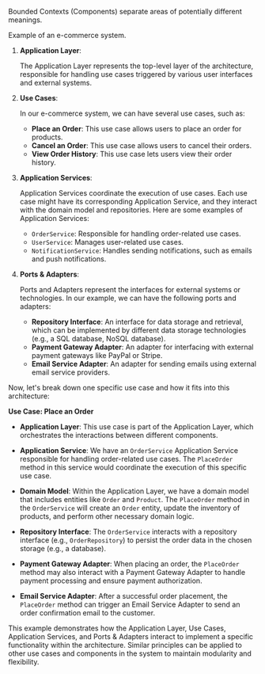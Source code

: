 Bounded Contexts (Components) separate areas of potentially different meanings.

Example of an e-commerce system.

1. **Application Layer**:

   The Application Layer represents the top-level layer of the architecture, responsible for handling use cases triggered by various user interfaces and external systems.

2. **Use Cases**:

   In our e-commerce system, we can have several use cases, such as:
    - **Place an Order**: This use case allows users to place an order for products.
    - **Cancel an Order**: This use case allows users to cancel their orders.
    - **View Order History**: This use case lets users view their order history.

3. **Application Services**:

   Application Services coordinate the execution of use cases. Each use case might have its corresponding Application Service, and they interact with the domain model and repositories. Here are some examples of Application Services:

    - `OrderService`: Responsible for handling order-related use cases.
    - `UserService`: Manages user-related use cases.
    - `NotificationService`: Handles sending notifications, such as emails and push notifications.

4. **Ports & Adapters**:

   Ports and Adapters represent the interfaces for external systems or technologies. In our example, we can have the following ports and adapters:

    - **Repository Interface**: An interface for data storage and retrieval, which can be implemented by different data storage technologies (e.g., a SQL database, NoSQL database).
    - **Payment Gateway Adapter**: An adapter for interfacing with external payment gateways like PayPal or Stripe.
    - **Email Service Adapter**: An adapter for sending emails using external email service providers.

Now, let's break down one specific use case and how it fits into this architecture:

**Use Case: Place an Order**

- **Application Layer**: This use case is part of the Application Layer, which orchestrates the interactions between different components.

- **Application Service**: We have an `OrderService` Application Service responsible for handling order-related use cases. The `PlaceOrder` method in this service would coordinate the execution of this specific use case.

- **Domain Model**: Within the Application Layer, we have a domain model that includes entities like `Order` and `Product`. The `PlaceOrder` method in the `OrderService` will create an `Order` entity, update the inventory of products, and perform other necessary domain logic.

- **Repository Interface**: The `OrderService` interacts with a repository interface (e.g., `OrderRepository`) to persist the order data in the chosen storage (e.g., a database).

- **Payment Gateway Adapter**: When placing an order, the `PlaceOrder` method may also interact with a Payment Gateway Adapter to handle payment processing and ensure payment authorization.

- **Email Service Adapter**: After a successful order placement, the `PlaceOrder` method can trigger an Email Service Adapter to send an order confirmation email to the customer.

This example demonstrates how the Application Layer, Use Cases, Application Services, and Ports & Adapters interact to implement a specific functionality within the architecture. Similar principles can be applied to other use cases and components in the system to maintain modularity and flexibility.